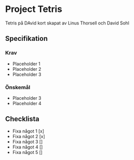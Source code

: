 # Project Tetris

Tetris på DAvid kort skapat av Linus Thorsell och David Sohl

## Specifikation
### Krav
* Placeholder 1
* Placeholder 2
* Placeholder 3

### Önskemål
* Placeholder 3
* Placeholder 4

## Checklista
* Fixa något 1 [x]
* Fixa något 2 [x]
* Fixa något 3 []
* Fixa något 4 []
* Fixa något 5 []